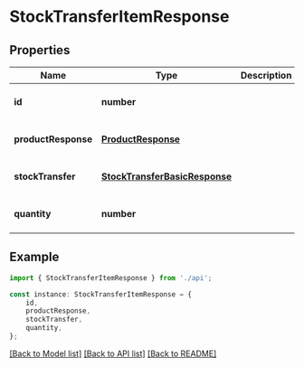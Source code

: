 # StockTransferItemResponse


## Properties

Name | Type | Description | Notes
------------ | ------------- | ------------- | -------------
**id** | **number** |  | [optional] [default to undefined]
**productResponse** | [**ProductResponse**](ProductResponse.md) |  | [optional] [default to undefined]
**stockTransfer** | [**StockTransferBasicResponse**](StockTransferBasicResponse.md) |  | [optional] [default to undefined]
**quantity** | **number** |  | [optional] [default to undefined]

## Example

```typescript
import { StockTransferItemResponse } from './api';

const instance: StockTransferItemResponse = {
    id,
    productResponse,
    stockTransfer,
    quantity,
};
```

[[Back to Model list]](../README.md#documentation-for-models) [[Back to API list]](../README.md#documentation-for-api-endpoints) [[Back to README]](../README.md)
